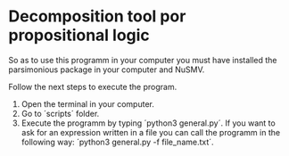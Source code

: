 # Decomposition tool por propositional logic
So as to use this programm in your computer you must have installed the parsimonious package in your computer and NuSMV.

Follow the next steps to execute the program.
1. Open the terminal in your computer.
2. Go to ´scripts´ folder.
3. Execute the programm by typing ´python3 general.py´. If you want to ask for an expression written in a file you can call the programm in the following way: ´python3 general.py -f file\_name.txt´.

